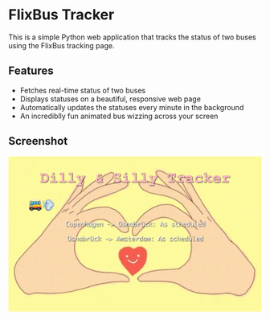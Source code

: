 # FlixBus Tracker

This is a simple Python web application that tracks the status of two buses using the FlixBus tracking page.

## Features

- Fetches real-time status of two buses
- Displays statuses on a beautiful, responsive web page
- Automatically updates the statuses every minute in the background
- An incrediblly fun animated bus wizzing across your screen

## Screenshot
![Dilly & Silly Bus Tracker Screenshot](https://github.com/TJKNL/FlixbusTracker/blob/main/Screenshot.png?raw=true)

